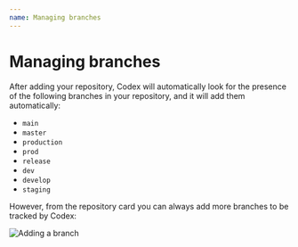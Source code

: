 ```yaml
---
name: Managing branches
---
```


# Managing branches

After adding your repository, Codex will automatically look for the presence of the following branches in your repository, and it will add them automatically:

- `main`
- `master`
- `production`
- `prod`
- `release`
- `dev`
- `develop`
- `staging`

However, from the repository card you can always add more branches to be tracked by Codex:

![Adding a branch](/guides/add-branches.png)
